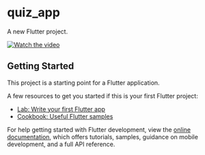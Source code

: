 # quiz_app

A new Flutter project.

[![Watch the video](https://img.youtube.com/vi/uYjlizcMo3Y/0.jpg)](https://www.youtube.com/watch?v=uYjlizcMo3Y)

## Getting Started

This project is a starting point for a Flutter application.

A few resources to get you started if this is your first Flutter project:

- [Lab: Write your first Flutter app](https://docs.flutter.dev/get-started/codelab)
- [Cookbook: Useful Flutter samples](https://docs.flutter.dev/cookbook)

For help getting started with Flutter development, view the
[online documentation](https://docs.flutter.dev/), which offers tutorials,
samples, guidance on mobile development, and a full API reference.
